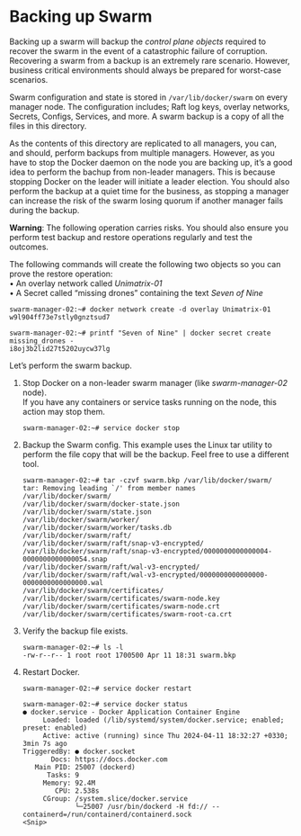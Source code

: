 # Backing up Swarm
Backing up a swarm will backup the *control plane objects* required to recover the swarm in the event of a catastrophic failure of corruption. Recovering a swarm from a backup is an extremely rare scenario. However, business critical environments should always be prepared for worst-case scenarios.  

Swarm configuration and state is stored in `/var/lib/docker/swarm` on every manager node. The configuration includes; Raft log keys, overlay networks, Secrets, Configs, Services, and more. A swarm backup is a copy of all the files in this directory.  

As the contents of this directory are replicated to all managers, you can, and should, perform backups from multiple managers. However, as you have to stop the Docker daemon on the node you are backing up, it’s a good idea to perform the bachup from non-leader managers. This is because stopping Docker on the leader will initiate a leader election. You should also perform the backup at a quiet time for the business, as stopping a manager can increase the risk of the swarm losing quorum if another manager fails during the backup.  

**Warning**: The following operation carries risks. You should also ensure you perform test backup
and restore operations regularly and test the outcomes.  

The following commands will create the following two objects so you can prove the restore operation:  
• An overlay network called *Unimatrix-01*  
• A Secret called “missing drones” containing the text *Seven of Nine*  

```
swarm-manager-02:~# docker network create -d overlay Unimatrix-01
w9l904ff73e7stly0gnztsud7

swarm-manager-02:~# printf "Seven of Nine" | docker secret create missing_drones -
i8oj3b2lid27t5202uycw37lg
```  


Let’s perform the swarm backup.  

1. Stop Docker on a non-leader swarm manager (like *swarm-manager-02* node).  
   If you have any containers or service tasks running on the node, this action may stop them.
   ```
   swarm-manager-02:~# service docker stop
   ```  
2. Backup the Swarm config.
   This example uses the Linux tar utility to perform the file copy that will be the backup. Feel free to use a different tool.
   ```
   swarm-manager-02:~# tar -czvf swarm.bkp /var/lib/docker/swarm/
   tar: Removing leading `/' from member names
   /var/lib/docker/swarm/
   /var/lib/docker/swarm/docker-state.json
   /var/lib/docker/swarm/state.json
   /var/lib/docker/swarm/worker/
   /var/lib/docker/swarm/worker/tasks.db
   /var/lib/docker/swarm/raft/
   /var/lib/docker/swarm/raft/snap-v3-encrypted/
   /var/lib/docker/swarm/raft/snap-v3-encrypted/0000000000000004-0000000000000054.snap
   /var/lib/docker/swarm/raft/wal-v3-encrypted/
   /var/lib/docker/swarm/raft/wal-v3-encrypted/0000000000000000-0000000000000000.wal
   /var/lib/docker/swarm/certificates/
   /var/lib/docker/swarm/certificates/swarm-node.key
   /var/lib/docker/swarm/certificates/swarm-node.crt
   /var/lib/docker/swarm/certificates/swarm-root-ca.crt
   ```  
3. Verify the backup file exists.  
   ```
   swarm-manager-02:~# ls -l
   -rw-r--r-- 1 root root 1700500 Apr 11 18:31 swarm.bkp
   ```  
4. Restart Docker.  
   ```
   swarm-manager-02:~# service docker restart
   
   swarm-manager-02:~# service docker status
   ● docker.service - Docker Application Container Engine
        Loaded: loaded (/lib/systemd/system/docker.service; enabled; preset: enabled)
        Active: active (running) since Thu 2024-04-11 18:32:27 +0330; 3min 7s ago
   TriggeredBy: ● docker.socket
          Docs: https://docs.docker.com
      Main PID: 25007 (dockerd)
         Tasks: 9
        Memory: 92.4M
           CPU: 2.538s
        CGroup: /system.slice/docker.service
                └─25007 /usr/bin/dockerd -H fd:// --containerd=/run/containerd/containerd.sock
   <Snip>
   ```  






